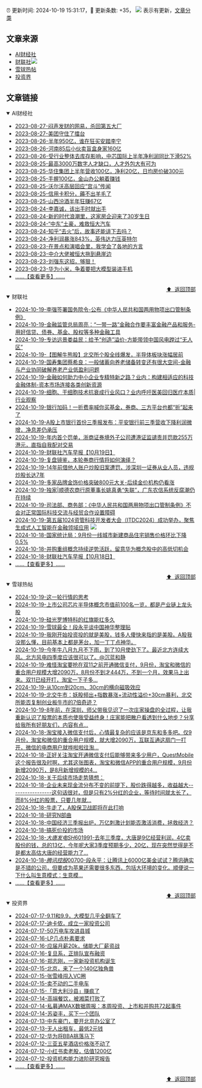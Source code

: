 ##

:alarm_clock: 更新时间: 2024-10-19 15:31:17，:rocket: 更新条数: +35， ![](/assets/dot.png) 表示有更新，[文章分类](/TAGS.md)

## 文章来源

- [AI财经社](#ai财经社)  
- [财联社](#财联社)![](/assets/dot.png)   
- [雪球热帖](#雪球热帖)  
- [投资界](#投资界)  

## 文章链接

<details open>
<summary id="ai财经社">
 AI财经社
</summary>


- [2023-08-27-闷声发财的网易，杀回第五大厂](https://www.aicaijing.com.cn/article/18610)  
- [2023-08-27-美团守住了擂台](https://www.aicaijing.com.cn/article/18611)  
- [2023-08-26-半年950亿，谁在狂买安踏李宁](https://www.aicaijing.com.cn/article/18607)  
- [2023-08-26-河南85后小伙卖盲盒身家160亿](https://www.aicaijing.com.cn/article/18608)  
- [2023-08-26-受行业整体去库存影响，中芯国际上半年净利润同比下滑52%](https://www.aicaijing.com.cn/article/18609)  
- [2023-08-25-最高3000万数字人才缺口，人才外包大有可为](https://www.aicaijing.com.cn/article/18601)  
- [2023-08-25-华住集团上半年营收100亿，净利20亿，日均房价破300元](https://www.aicaijing.com.cn/article/18602)  
- [2023-08-25-手握100亿，金山办公躺着赚钱](https://www.aicaijing.com.cn/article/18603)  
- [2023-08-25-沃尔沃高层回应“宫斗”传闻](https://www.aicaijing.com.cn/article/18604)  
- [2023-08-25-信用卡积分，薅不出羊毛了](https://www.aicaijing.com.cn/article/18605)  
- [2023-08-25-山西汾酒半年狂赚67亿](https://www.aicaijing.com.cn/article/18606)  
- [2023-08-24-李嘉诚，该出手时就出手](https://www.aicaijing.com.cn/article/18596)  
- [2023-08-24-新的时代浪潮里，这家房企迎来了30岁生日](https://www.aicaijing.com.cn/article/18597)  
- [2023-08-24-“中东”土豪，难救恒大汽车](https://www.aicaijing.com.cn/article/18598)  
- [2023-08-24-知乎“去火”后，故事还能讲下去吗？](https://www.aicaijing.com.cn/article/18599)  
- [2023-08-24-净利润暴涨843%，英伟达力压英特尔](https://www.aicaijing.com.cn/article/18600)  
- [2023-08-23-在景点和演唱会里，我学会了各地的方言](https://www.aicaijing.com.cn/article/18591)  
- [2023-08-23-中介大佬被恒大拖到悬崖边](https://www.aicaijing.com.cn/article/18592)  
- [2023-08-23-刘强东这招，够狠！](https://www.aicaijing.com.cn/article/18593)  
- [2023-08-23-华为小米，争着要把大模型装进手机](https://www.aicaijing.com.cn/article/18594)  
- [......【查看更多】......](/details/AI财经社.md)

<div align="right"><a href="#文章来源">⬆ &nbsp;返回顶部</a></div>
</details>

<details open>
<summary id="财联社">
 财联社
</summary>


- [2024-10-19-李强签署国务院令-公布《中华人民共和国两用物项出口管制条例》](https://www.cls.cn/detail/1830956)  
- [2024-10-19-金融监管总局周亮：“一带一路”金融合作要丰富金融产品和服务-用好信贷、债券、基金、股权等多种金融工具](https://www.cls.cn/detail/1830927)  
- [2024-10-19-专访远景娄益民：给予“创造”溢价-方能带领中国风电蹚过“无人区”](https://www.cls.cn/detail/1830784)  
- [2024-10-19-【图解牛熊股】北交所个股全线爆发，半导体板块涨幅居前](https://www.cls.cn/detail/1830887)  
- [2024-10-19-国寿集团蔡希良：一般储蓄向养老储备转变还有很大空间-金融与产业协同破解养老产业低盈利问题](https://www.cls.cn/detail/1830839)  
- [2024-10-19-金融如何助力中小企业专精特新之路？业内：构建相适应的科技金融体制-资本市场连接各类创新资源](https://www.cls.cn/detail/1830793)  
- [2024-10-19-细胞、干细胞技术抗衰成行业风口？业内呼吁医美回归医疗本质|行业观察](https://www.cls.cn/detail/1830816)  
- [2024-10-19-银行加码！一折费率喊你买基金，券商、三方平台也都“折”起来了](https://www.cls.cn/detail/1830748)  
- [2024-10-19-A股上市银行首份三季报发布：平安银行前三季营收下降利润微增，净息差仍承压](https://www.cls.cn/detail/1830746)  
- [2024-10-19-年内首个罚单，浙商证券境外子公司遭港证监谴责并罚款255万港元，直指自我配对交易](https://www.cls.cn/detail/1830755)  
- [2024-10-19-财联社汽车早报【10月19日】](https://www.cls.cn/detail/1830761)  
- [2024-10-19-复盘镜鉴，本轮券商行情将如何演绎？](https://www.cls.cn/detail/1830791)  
- [2024-10-19-14年前借他人账户炒股旧案遭罚，涉深圳一证券从业人员，违规炒股长达7年](https://www.cls.cn/detail/1830872)  
- [2024-10-19-多家品牌金饰价格突破800元大关-后续金价机构仍看涨](https://www.cls.cn/detail/1830882)  
- [2024-10-19-独家|顺德农商行原董事长姚真勇“失联”，广东农信系统反腐潮仍在持续](https://www.cls.cn/detail/1830950)  
- [2024-10-19-司法部、商务部：《中华人民共和国两用物项出口管制条例》不会对正常国际科技交流与经贸合作设置障碍](https://www.cls.cn/detail/1830983)  
- [2024-10-19-第五届1024资管科技开发者大会（ITDC2024）成功举办，聚焦生成式人工智能在金融领域应用](https://www.cls.cn/detail/1830835) ![](/assets/new.png)  
- [2024-10-18-国家统计局：9月份一线城市新建商品住宅销售价格环比下降0.5%](https://www.cls.cn/detail/1829452)  
- [2024-10-18-并购重组概念持续逆势活跃，留意华为概念股中的高低切机会](https://www.cls.cn/detail/1829420)  
- [2024-10-18-财联社汽车早报【10月18日】](https://www.cls.cn/detail/1829392)  
- [......【查看更多】......](/details/财联社.md)

<div align="right"><a href="#文章来源">⬆ &nbsp;返回顶部</a></div>
</details>

<details open>
<summary id="雪球热帖">
 雪球热帖
</summary>


- [2024-10-19-这一轮行情的思考](https://xueqiu.com/1553799558/308693410)  
- [2024-10-19-上市公司芯片半导体概念市值前100名一览，都是产业链上龙头股](https://xueqiu.com/4203312072/308693261)  
- [2024-10-19-硅光罗博特科的红旗能扛多久](https://xueqiu.com/5672579962/308696022)  
- [2024-10-19-雪球最全！段永平谈中国神华整理贴](https://xueqiu.com/8959246745/308695442)  
- [2024-10-19-我刚开始投资投的就是美股，钱多人傻快来指的是美股。A股我没那么懂，目前基本上都是茅台，加一丁丁点神华。](https://xueqiu.com/1247347556/308687672)  
- [2024-10-19-今年牛八月九月不下雨，到了10月使劲下了。最近北方连续大风。北方风电四季度应该很可以了。@沉蓝和静](https://xueqiu.com/2241249492/308685450)  
- [2024-10-19-难怪淘宝要抢在双11之前开通微信支付，9月份，淘宝和微信的重合用户规模大增2090万，8月份不到才444万，不到一个月，效果马上出来。双11已经开打，淘宝一下子多...](https://xueqiu.com/9243653052/308699928)  
- [2024-10-19-从10cm到20cm、30cm的横向磁吸效应](https://xueqiu.com/3638360312/308703642)  
- [2024-10-19-北交牛市：妖股频出+指数暴涨+流动性溢价+30cm暴利，北交所能否复制创业板牛市的7倍奇迹？](https://xueqiu.com/2077043923/308698978)  
- [2024-10-19-8年前，在深圳，师父带我见识了一次庄家操盘的全过程，让我重新认识了股票的本质也使我受益终身！庄家能把散户看透到什么地步？分享给我所有好朋友们，内容有点...](https://xueqiu.com/1461471898/308707530)  
- [2024-10-18-淘宝接入微信支付后，心情最复杂的应该是京东和多多吧。仅9月份，淘宝和微信的重合用户规模，就大增2090万，互联互通这扇门一打开，微信的电商用户就哗啦啦往淘...](https://xueqiu.com/3721066380/308643944)  
- [2024-10-18-正好关注淘宝开通微信支付后能够带来多少用户，QuestMobile这个报告很及时啊，尤其这张图表，淘宝和微信APP的重合用户规模，9月份新增2090万，是8月新增规模的4...](https://xueqiu.com/7318086163/308628510)  
- [2024-10-18-关于后续市场走势猜想：](https://xueqiu.com/7860276567/308625545)  
- [2024-10-18-企业未来现金流分布不变的前提下，股价跌得越多，收益越大-----------------这句话很对，但是只有2%分红的企业，等待时间就太长了，而8%分红的股票，只要几年就...](https://xueqiu.com/8790885129/308527297)  
- [2024-10-18-牛走了，A股保卫战即将在此打响](https://xueqiu.com/9333565636/308534656)  
- [2024-10-18-研究N部曲](https://xueqiu.com/7123126150/308553800)  
- [2024-10-18-中国经济三季报出炉，万亿刺激计划能否激活消费，拯救经济？](https://xueqiu.com/5773569265/308557311)  
- [2024-10-18-搞死价投的市场](https://xueqiu.com/2241249492/308524162)  
- [2024-10-18-$大唐发电SH601991$-去年三季度，大唐是9亿经营利润，4亿卖股份的钱，总的13亿，今年呢大家3季度预期多少，20亿，现在突然觉得是不是都太高估大唐的经营能力了...](https://xueqiu.com/2889058130/308651140)  
- [2024-10-18-$腾讯控股00700$-段永平：让腾讯上6000亿美金试试？腾讯确实是不错的公司，但要成为苹果还需要很多东西，包括大环境的变化。顺便说一下什么叫生意模式：生意模...](https://xueqiu.com/5842658502/308632794)  
- [......【查看更多】......](/details/雪球热帖.md)

<div align="right"><a href="#文章来源">⬆ &nbsp;返回顶部</a></div>
</details>

<details open>
<summary id="投资界">
 投资界
</summary>


- [2024-07-17-9.11和9.9，大模型几乎全翻车了](https://posts.careerengine.us/p/6697778c44726b29bffa3a09)  
- [2024-07-17-迪卡侬，成立一家投资公司](https://posts.careerengine.us/p/6697778c44726b29bffa3a01)  
- [2024-07-17-50万电车攻进县城](https://posts.careerengine.us/p/6697779c831e1d29eea44253)  
- [2024-07-16-LP几点朴素要求](https://posts.careerengine.us/p/669636a8720ed522248054dc)  
- [2024-07-16-应届月薪20k，储能大厂薪资战](https://posts.careerengine.us/p/669636a8720ed522248054d4)  
- [2024-07-16-复旦系，正排队宣布融资](https://posts.careerengine.us/p/66963699cb38e136a496986c)  
- [2024-07-16-郑志刚，一家新投资机构诞生](https://posts.careerengine.us/p/66963699cb38e136a4969874)  
- [2024-07-15-北京，来了一个140亿独角兽](https://posts.careerengine.us/p/6694db59a0c3ac562b61f9af)  
- [2024-07-15-张雪峰闯入VC圈](https://posts.careerengine.us/p/6694db59a0c3ac562b61f9b7)  
- [2024-07-15-卖不动的二手电车](https://posts.careerengine.us/p/6694db6836b2f1565d9b541a)  
- [2024-07-15-「意大利沙县」赚疯了](https://posts.careerengine.us/p/6694db6836b2f1565d9b5422)  
- [2024-07-14-高端餐饮，被湘菜打败了](https://posts.careerengine.us/p/6693862333c6e710d0bf9dc4)  
- [2024-07-14-私募通MAX数据周报：本周投资、上市和并购共72起事件](https://posts.careerengine.us/p/6693862333c6e710d0bf9dcc)  
- [2024-07-14-苏姿丰，买下一个团队](https://posts.careerengine.us/p/6693861481427510b2b9c123)  
- [2024-07-13-中东豪门，要开北京办公室了](https://posts.careerengine.us/p/66922794a876f80d113b51fe)  
- [2024-07-13-无人出租车，最低2元钱](https://posts.careerengine.us/p/669227b82202ae0dfac5d713)  
- [2024-07-12-华为将BBA挑落马下](https://posts.careerengine.us/p/6690a6c68082df14ead7eaac)  
- [2024-07-12-三亚五星酒店价格涨不动了](https://posts.careerengine.us/p/6690a6c68082df14ead7eaa4)  
- [2024-07-12-小红书卖老股，估值1200亿](https://posts.careerengine.us/p/6690a6b756b00014bcc00e8f)  
- [2024-07-12-投资机构能力进阶研究报告](https://posts.careerengine.us/p/6690a6b756b00014bcc00e87)  
- [......【查看更多】......](/details/投资界.md)

<div align="right"><a href="#文章来源">⬆ &nbsp;返回顶部</a></div>
</details>
